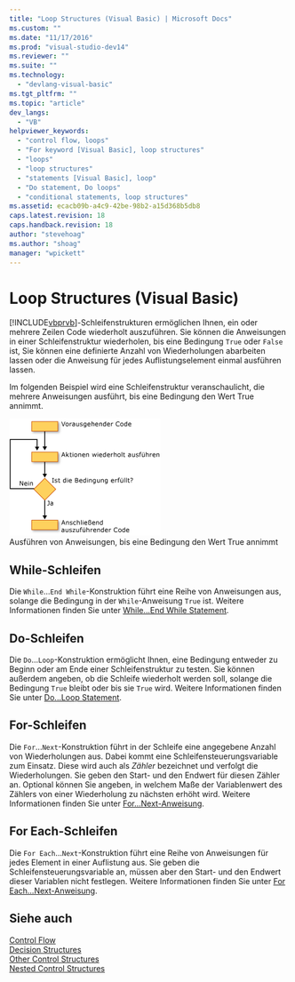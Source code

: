 ```yaml
---
title: "Loop Structures (Visual Basic) | Microsoft Docs"
ms.custom: ""
ms.date: "11/17/2016"
ms.prod: "visual-studio-dev14"
ms.reviewer: ""
ms.suite: ""
ms.technology: 
  - "devlang-visual-basic"
ms.tgt_pltfrm: ""
ms.topic: "article"
dev_langs: 
  - "VB"
helpviewer_keywords: 
  - "control flow, loops"
  - "For keyword [Visual Basic], loop structures"
  - "loops"
  - "loop structures"
  - "statements [Visual Basic], loop"
  - "Do statement, Do loops"
  - "conditional statements, loop structures"
ms.assetid: ecacb09b-a4c9-42be-98b2-a15d368b5db8
caps.latest.revision: 18
caps.handback.revision: 18
author: "stevehoag"
ms.author: "shoag"
manager: "wpickett"
---
```

# Loop Structures (Visual Basic)
[!INCLUDE[vbprvb](../../../../csharp/programming-guide/concepts/linq/includes/vbprvb_md.md)]\-Schleifenstrukturen ermöglichen Ihnen, ein oder mehrere Zeilen Code wiederholt auszuführen.  Sie können die Anweisungen in einer Schleifenstruktur wiederholen, bis eine Bedingung `True` oder `False` ist, Sie können eine definierte Anzahl von Wiederholungen abarbeiten lassen oder die Anweisung für jedes Auflistungselement einmal ausführen lassen.  
  
 Im folgenden Beispiel wird eine Schleifenstruktur veranschaulicht, die mehrere Anweisungen ausführt, bis eine Bedingung den Wert True annimmt.  
  
 ![Flussdiagramm einer Do...Until&#45;Schleife](../../../../visual-basic/programming-guide/language-features/control-flow/media/dountilloop.gif "DoUntilLoop")  
Ausführen von Anweisungen, bis eine Bedingung den Wert True annimmt  
  
## While\-Schleifen  
 Die `While`...`End While`\-Konstruktion führt eine Reihe von Anweisungen aus, solange die Bedingung in der `While`\-Anweisung `True` ist.  Weitere Informationen finden Sie unter [While...End While Statement](../../../../visual-basic/language-reference/statements/while-end-while-statement.md).  
  
## Do\-Schleifen  
 Die `Do`...`Loop`\-Konstruktion ermöglicht Ihnen, eine Bedingung entweder zu Beginn oder am Ende einer Schleifenstruktur zu testen.  Sie können außerdem angeben, ob die Schleife wiederholt werden soll, solange die Bedingung `True` bleibt oder bis sie `True` wird.  Weitere Informationen finden Sie unter [Do...Loop Statement](../../../../visual-basic/language-reference/statements/do-loop-statement.md).  
  
## For\-Schleifen  
 Die `For`...`Next`\-Konstruktion führt in der Schleife eine angegebene Anzahl von Wiederholungen aus.  Dabei kommt eine Schleifensteuerungsvariable zum Einsatz. Diese wird auch als *Zähler* bezeichnet und verfolgt die Wiederholungen.  Sie geben den Start\- und den Endwert für diesen Zähler an. Optional können Sie angeben, in welchem Maße der Variablenwert des Zählers von einer Wiederholung zu nächsten erhöht wird.  Weitere Informationen finden Sie unter [For...Next\-Anweisung](../../../../visual-basic/language-reference/statements/for-next-statement.md).  
  
## For Each\-Schleifen  
 Die `For Each`...`Next`\-Konstruktion führt eine Reihe von Anweisungen für jedes Element in einer Auflistung aus.  Sie geben die Schleifensteuerungsvariable an, müssen aber den Start\- und den Endwert dieser Variablen nicht festlegen.  Weitere Informationen finden Sie unter [For Each...Next\-Anweisung](../../../../visual-basic/language-reference/statements/for-each-next-statement.md).  
  
## Siehe auch  
 [Control Flow](../../../../visual-basic/programming-guide/language-features/control-flow/index.md)   
 [Decision Structures](../../../../visual-basic/programming-guide/language-features/control-flow/decision-structures.md)   
 [Other Control Structures](../../../../visual-basic/programming-guide/language-features/control-flow/other-control-structures.md)   
 [Nested Control Structures](../../../../visual-basic/programming-guide/language-features/control-flow/nested-control-structures.md)